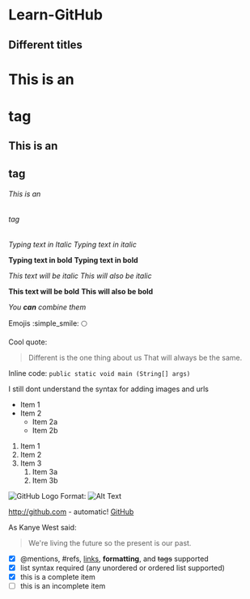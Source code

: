 # Learn-GitHub


## Different titles

# This is an <h1> tag
## This is an <h2> tag
###### This is an <h6> tag

*Typing text in Italic*
_Typing text in italic_


**Typing text in bold**
__Typing text in bold__


*This text will be italic*
_This will also be italic_


**This text will be bold**
__This will also be bold__


_You **can** combine them_


Emojis :simple_smile: :full_moon:


Cool quote:
>Different is the one thing about us
>That will always be the same.


Inline code:
`public static void main (String[] args)`


I still dont understand the syntax for adding images and urls


* Item 1
* Item 2
  * Item 2a
  * Item 2b
1. Item 1
1. Item 2
1. Item 3
   1. Item 3a
   1. Item 3b
   
   
![GitHub Logo](http://cpecbulletin.com/wp-content/uploads/2018/01/slider1.jpg)
Format: ![Alt Text](url)


http://github.com - automatic!
[GitHub](http://github.com)


As Kanye West said:
> We're living the future so
> the present is our past.


- [x] @mentions, #refs, [links](), **formatting**, and <del>tags</del> supported
- [x] list syntax required (any unordered or ordered list supported)
- [x] this is a complete item
- [ ] this is an incomplete item
